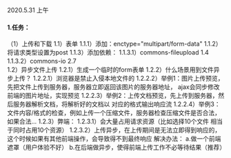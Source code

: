 2020.5.31 上午
#### 1.任务：
   （1）上传和下载
        1.1）表单
            1.1.1）添加：enctype="multipart/form-data"
            1.1.2）将请求类型设置为post
            1.1.3）添加依赖：
                1.1.3.1）commons-fileupload 1.4
                1.1.3.2）commons-io 2.7  
        1.2）异步文件上传
            1.2.1）生成一个临时的form表单
            1.2.2）什么场景用到文件异步上传？
                1.2.2.1）浏览器是禁止入侵本地文件的
                1.2.2.2）举例1：图片上传预览，先把文件上传到服务器，服务器立即返回该图片的服务器地址，
                         ajax会同步修改前端的图片地址，实现预览
                1.2.2.3）举例2：上传文档预览，先上传到服务器，然后服务器解析文档，将解析好的文档以
                         对应的格式输出响应流
                1.2.2.4）举例3：文件内容/格式的检查，例如上传一个压缩文件，服务器检查压缩文件是否合法，
                         如果合法...
            1.2.3）弊端：
                1.2.3.1）会大量占用请求资源（比如选择10个文件 相当于同时占用10个资源）
                1.2.3.2）上传异步，在上传期间是无法立即得到响应的，这个时候如果有其他前端操作，会导致得不到最终响应
                        解决办法：
                            a.做一个前端遮罩（用户体验不好）
                            b.在后端做异步，使得前端上传工作不必等待结果（推荐）
